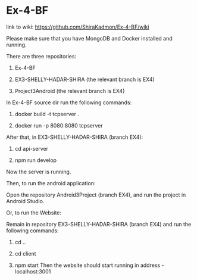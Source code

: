 # Ex-4-BF

link to wiki:
https://github.com/ShiraKadmon/Ex-4-BF/wiki 

Please make sure that you have MongoDB and Docker installed and running.


There are three repositories:

1) Ex-4-BF

2) EX3-SHELLY-HADAR-SHIRA (the relevant branch is EX4)

3) Project3Android (the relevant branch is EX4)


In Ex-4-BF source dir run the following commands:

1) docker build -t tcpserver .

2) docker run -p 8080:8080 tcpserver


After that, in EX3-SHELLY-HADAR-SHIRA (branch EX4):

1) cd api-server

2) npm run develop


Now the server is running.


Then, to run the android application:

Open the repository Android3Project (branch EX4), and run the project in Android Studio.


Or, to run the Website:

Remain in repository EX3-SHELLY-HADAR-SHIRA (branch EX4) and run the following commands:

1) cd ..

2) cd client

3) npm start
Then the website should start running in address - localhost:3001
